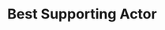 ---
title: "Best Supporting Actor"
edition: 2008
winner: Ralph Fiennes
kind: "actor"
film: in-bruges.md
image: https://m.media-amazon.com/images/M/MV5BMjA3NjYwNjkyMl5BMl5BanBnXkFtZTcwNjc0Mzg1MQ@@._V1_.jpg
type: award
weight: 6
---